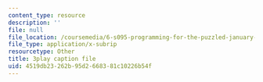 ```yaml
---
content_type: resource
description: ''
file: null
file_location: /coursemedia/6-s095-programming-for-the-puzzled-january-iap-2018/4519db23262b95d2668381c10226b54f_9TtLlVBjvR0.srt
file_type: application/x-subrip
resourcetype: Other
title: 3play caption file
uid: 4519db23-262b-95d2-6683-81c10226b54f
---
```


